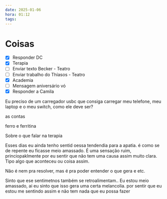 ```yaml
---
date: 2025-01-06
hora: 01:12
tags:
---
```

# Coisas
- [x] Responder DC
- [x] Terapia
- [ ] Enviar texto Becker - Teatro
- [ ] Enviar trabalho do Thíasos - Teatro
- [x] Academia
- [ ] Mensagem aniversário vó 
- [x] Responder a Camila

Eu preciso de um carregador usbc que consiga carregar meu telefone, meu laptop e o meu switch, como ele deve ser?

as contas 


ferro e ferritina 

Sobre o que falar na terapia 

Esses dias eu ainda tenho sentid oessa tendendia para a apatia. é como se de repente eu ficasse meio amassado. É uma sensação ruim, princiopaklmente por eu sentir que não tem uma causa assim muito clara. Tipo algo que aconteceu ou coisa assim. 

Não é nem pra resolver, mas é pra poder entender o que gera e etc. 

Sinto que ese sentimetnos também se retroalimentam.. Eu estou meio amassado, ai eu sinto que isso gera uma certa melancolia. por sentir que eu estou me sentindo assim e não tem nada que eu possa fazer 
